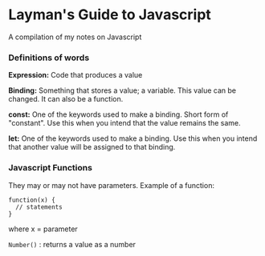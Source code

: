 # Layman's Guide to Javascript
A compilation of my notes on Javascript


### Definitions of words

**Expression:** Code that produces a value

**Binding:** Something that stores a value; a variable. This value can be changed. It can also be a function.

**const:** One of the keywords used to make a binding. Short form of "constant". Use this when you intend that the value remains the same.

**let:** One of the keywords used to make a binding. Use this when you intend that another value will be assigned to that binding.

### Javascript Functions

They may or may not have parameters. Example of a function:

```
function(x) {
  // statements
}
```

where x = parameter

`Number()` : returns a value as a number
